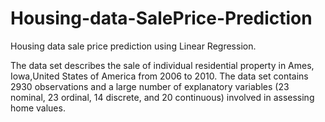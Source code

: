 # Housing-data-SalePrice-Prediction
Housing data sale price prediction using Linear Regression.

The data set describes the sale of individual residential property in Ames, Iowa,United States of America from 2006 to 2010. The data set contains 2930 observations and a large number of explanatory variables (23 nominal, 23 ordinal, 14 discrete, and 20 continuous) involved in assessing home values.


